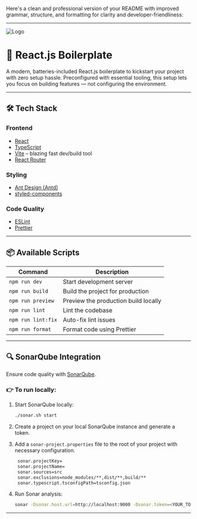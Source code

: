 Here's a clean and professional version of your README with improved grammar, structure, and formatting for clarity and developer-friendliness:

---

![Logo](https://www.simform.com/wp-content/uploads/2022/12/logo.svg)

# 🚀 React.js Boilerplate

A modern, batteries-included React.js boilerplate to kickstart your project with zero setup hassle. Preconfigured with essential tooling, this setup lets you focus on building features — not configuring the environment.

---

## 🛠️ Tech Stack

### **Frontend**

* [React](https://react.dev)
* [TypeScript](https://www.typescriptlang.org)
* [Vite](https://vitejs.dev) – blazing fast dev/build tool
* [React Router](https://reactrouter.com/en/main)

### **Styling**

* [Ant Design (Antd)](https://ant.design)
* [styled-components](https://styled-components.com)

### **Code Quality**

* [ESLint](https://eslint.org)
* [Prettier](https://prettier.io)

---

## 📦 Available Scripts

| Command            | Description                          |
| ------------------ | ------------------------------------ |
| `npm run dev`      | Start development server             |
| `npm run build`    | Build the project for production     |
| `npm run preview`  | Preview the production build locally |
| `npm run lint`     | Lint the codebase                    |
| `npm run lint:fix` | Auto-fix lint issues                 |
| `npm run format`   | Format code using Prettier           |

---

## 🔍 SonarQube Integration

Ensure code quality with [SonarQube](https://www.sonarsource.com/products/sonarqube/).

### 👉 To run locally:

1. Start SonarQube locally:

   ```bash
   ./sonar.sh start
   ```

2. Create a project on your local SonarQube instance and generate a token.

3. Add a `sonar-project.properties` file to the root of your project with necessary configuration.

   ```bash
    sonar.projectKey=
    sonar.projectName=
    sonar.sources=src
    sonar.exclusions=node_modules/**,dist/**,build/**
    sonar.typescript.tsconfigPath=tsconfig.json
    ```

4. Run Sonar analysis:

   ```bash
   sonar -Dsonar.host.url=http://localhost:9000 -Dsonar.token=<YOUR_TOKEN>
   ```

---
